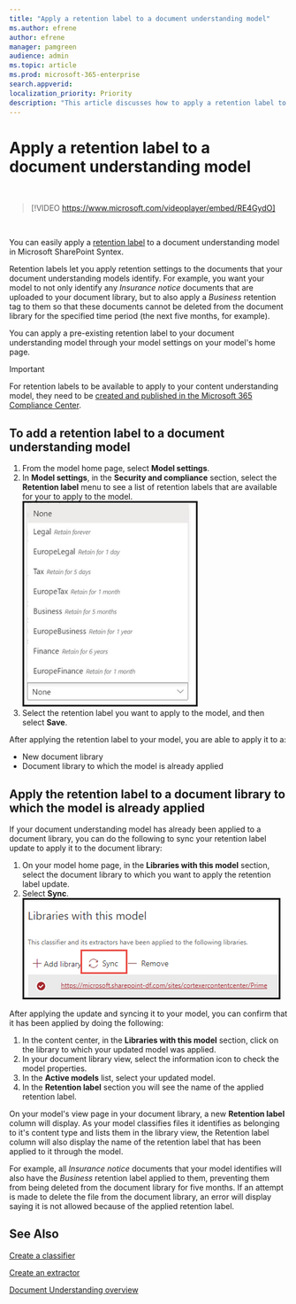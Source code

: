 ```yaml
---
title: "Apply a retention label to a document understanding model"
ms.author: efrene
author: efrene
manager: pamgreen
audience: admin
ms.topic: article
ms.prod: microsoft-365-enterprise
search.appverid: 
localization_priority: Priority
description: "This article discusses how to apply a retention label to a document understanding model"
---
```


# Apply a retention label to a document understanding model

</br>

> [!VIDEO https://www.microsoft.com/videoplayer/embed/RE4GydO]  

</br>


You can easily apply a [retention label](https://docs.microsoft.com/microsoft-365/compliance/retention) to a document understanding model in Microsoft SharePoint Syntex.

Retention labels let you apply retention settings to the documents that your document understanding models identify.  For example, you want your model to not only identify any *Insurance notice* documents that are uploaded to your document library, but to also apply a *Business* retention tag to them so that these documents cannot be deleted from the document library for the specified time period (the next five months, for example).

You can apply a pre-existing retention label to your document understanding model through your model settings on your model's home page. 

> [!Important]
> For retention labels to be available to apply to your content understanding model, they need to be [created and published in the Microsoft 365 Compliance Center](https://docs.microsoft.com/microsoft-365/compliance/create-apply-retention-labels#how-to-create-and-publish-retention-labels).

## To add a retention label to a document understanding model

1. From the model home page, select **Model settings**.</br>
2. In **Model settings**, in the **Security and compliance** section, select the **Retention label** menu to see a list of retention labels that are available for your to apply to the model.</br>
 ![Retention label menu](../media/content-understanding/retention-labels-menu.png)</br> 
3. Select the retention label you want to apply to the model, and then select **Save**.</br>

After applying the retention label to your model, you are able to apply it to a:
- New document library
- Document library to which the model is already applied
 
## Apply the retention label to a document library to which the model is already applied

If your document understanding model has already been applied to a document library, you can do the following to sync your retention label update to apply it to the document library:</br>

1. On your model home page, in the **Libraries with this model** section, select the document library to which you want to apply the retention label update. </br> 
2. Select **Sync**. </br>
 ![Sync model](../media/content-understanding/sync-model.png)</br> 


After applying the update and syncing it to your model, you can confirm that it has been applied by doing the following:

1. In the content center, in the **Libraries with this model** section, click on the library to which your updated model was applied. </br>
2. In your document library view, select the information icon to check the model properties.</br>  
3. In the **Active models** list, select your updated model.</br>
4. In the **Retention label** section you will see the name of the applied retention label.</br>


On your model's view page in your document library, a new **Retention label** column will display.  As your model classifies files it identifies as belonging to it's content type and lists them in the library view, the Retention label column will also display the name of the retention label that has been applied to it through the model.


For example, all *Insurance notice* documents that your model identifies will also have the *Business* retention label applied to them, preventing them from being deleted from the document library for five months. If an attempt is made to delete the file from the document library, an error will display saying it is not allowed because of the applied retention label.

## See Also
[Create a classifier](create-a-classifier.md)

[Create an extractor](create-an-extractor.md)

[Document Understanding overview](document-understanding-overview.md)


